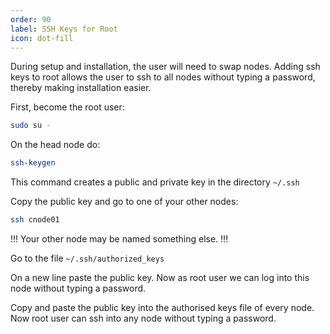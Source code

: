 ```yaml
---
order: 90
label: SSH Keys for Root
icon: dot-fill
---
```


During setup and installation, the user will need to swap nodes. Adding ssh keys to root allows the user to ssh to all nodes without typing a password, thereby making installation easier.

First, become the root user:

```bash
sudo su -
```

On the head node do:

```bash
ssh-keygen
```

This command creates a public and private key in the directory `~/.ssh` 

Copy the public key and go to one of your other nodes:

```bash
ssh cnode01
```

!!!
Your other node may be named something else.
!!!

Go to the file `~/.ssh/authorized_keys`


On a new line paste the public key. Now as root user we can log into this node without typing a password.

Copy and paste the public key into the authorised keys file of every node. Now root user can ssh into any node without typing a password.
